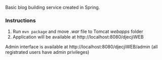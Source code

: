 Basic blog building service created in Spring.

### Instructions ###
1. Run ```mvn package``` and move *.war* file to Tomcat *webapps* folder
2. Application will be available at http://localhost:8080/djecjiWEB

Admin interface is available at http://localhost:8080/djecjiWEB/admin (all registrated users have admin privileges)
